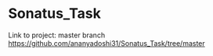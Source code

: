 # Sonatus_Task

Link to project: master branch
https://github.com/ananyadoshi31/Sonatus_Task/tree/master
